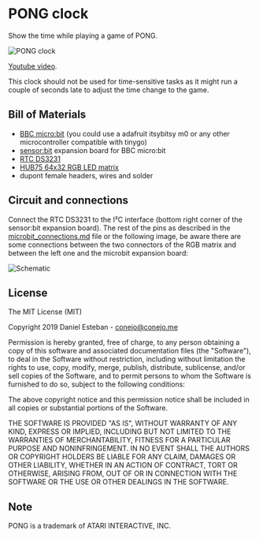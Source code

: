 PONG clock
==========
Show the time while playing a game of PONG.

![PONG clock](https://raw.githubusercontent.com/conejoninja/pongclock/master/img/pongclock.gif)

[Youtube video](https://www.youtube.com/watch?v=r6KoyicwPws).


This clock should not be used for time-sensitive tasks as it might run a couple of seconds late to adjust the time change to the game.

## Bill of Materials
* [BBC micro:bit](https://www.amazon.es/BBC-Placa-circuitos-Micro-bit/dp/B01G8WUGWU/ref=sr_1_2?__mk_es_ES=%C3%85M%C3%85%C5%BD%C3%95%C3%91&keywords=microbit&qid=1556741439&s=gateway&sr=8-2) (you could use a adafruit itsybitsy m0 or any other microcontroller compatible with tinygo)
* [sensor:bit](https://www.aliexpress.com/item/Sensor-bit-Breakout-Expansion-Board-IO-Port-Extension-for-BBC-Micro-bit-Microbit-Kids-Programming-Learning/32916721349.html?spm=a2g0s.9042311.0.0.27424c4d0ytn13) expansion board for BBC micro:bit
* [RTC DS3231](https://www.aliexpress.com/item/DS3231-AT24C32-IIC-High-Precision-RTC-Module-Clock-Timer-Memory-Module/2037934408.html?spm=2114.search0104.3.1.32e36ddav8W73K&ws_ab_test=searchweb0_0,searchweb201602_4_10065_10068_10547_319_10891_317_10548_10696_10084_453_454_10083_10618_10307_10820_10821_10301_10303_537_536_10059_10884_10887_321_322_10103,searchweb201603_52,ppcSwitch_0&algo_expid=d68ff566-69ce-4556-8398-802872637432-0&algo_pvid=d68ff566-69ce-4556-8398-802872637432)
* [HUB75 64x32 RGB LED matrix](https://www.aliexpress.com/item/64x32-indoor-RGB-hd-p4-indoor-led-module-video-wall-high-quality-P2-5-P3-P4/32754106669.html?spm=a2g0s.9042311.0.0.54c04c4dZbsVul)
* dupont female headers, wires and solder

## Circuit and connections

Connect the RTC DS3231 to the I²C interface (bottom right corner of the sensor:bit expansion board). The rest of the pins as described in the [microbit_connections.md](https://github.com/conejoninja/pongclock/blob/master/microbit_connections.md) file or the following image, be aware there are some connections between the two connectors of the RGB matrix and between the left one and the microbit expansion board:

![Schematic](https://raw.githubusercontent.com/conejoninja/pongclock/master/img/schematic.png)



## License

The MIT License (MIT)

Copyright 2019 Daniel Esteban - conejo@conejo.me

Permission is hereby granted, free of charge, to any person obtaining a copy of this software and associated documentation files (the "Software"), to deal in the Software without restriction, including without limitation the rights to use, copy, modify, merge, publish, distribute, sublicense, and/or sell copies of the Software, and to permit persons to whom the Software is furnished to do so, subject to the following conditions:

The above copyright notice and this permission notice shall be included in all copies or substantial portions of the Software.

THE SOFTWARE IS PROVIDED "AS IS", WITHOUT WARRANTY OF ANY KIND, EXPRESS OR IMPLIED, INCLUDING BUT NOT LIMITED TO THE WARRANTIES OF MERCHANTABILITY, FITNESS FOR A PARTICULAR PURPOSE AND NONINFRINGEMENT. IN NO EVENT SHALL THE AUTHORS OR COPYRIGHT HOLDERS BE LIABLE FOR ANY CLAIM, DAMAGES OR OTHER LIABILITY, WHETHER IN AN ACTION OF CONTRACT, TORT OR OTHERWISE, ARISING FROM, OUT OF OR IN CONNECTION WITH THE SOFTWARE OR THE USE OR OTHER DEALINGS IN THE SOFTWARE.



## Note

PONG is a trademark of ATARI INTERACTIVE, INC.

